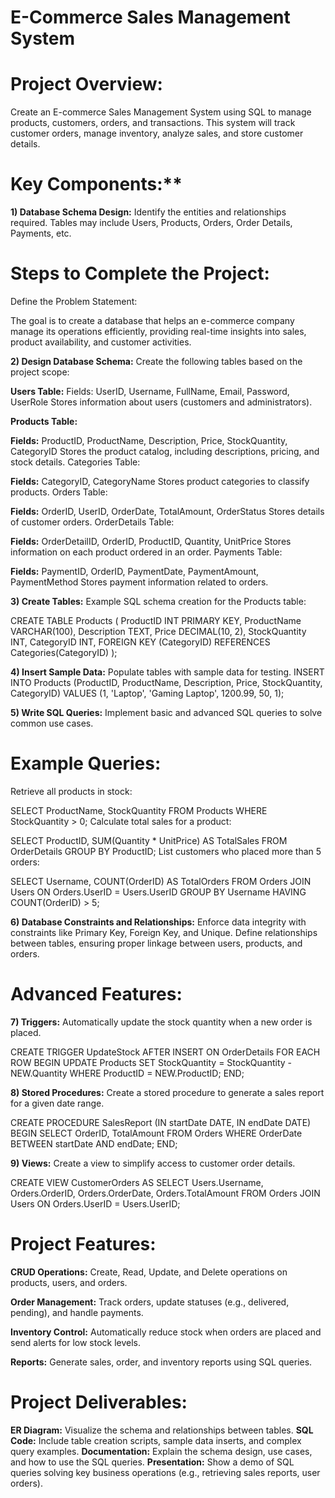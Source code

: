 # E-Commerce Sales Management System

# Project Overview:
Create an E-commerce Sales Management System using SQL to manage products, customers, orders, and transactions. This system will track customer orders, manage inventory, analyze sales, and store customer details.

# Key Components:**
**1) Database Schema Design:**
Identify the entities and relationships required.
Tables may include Users, Products, Orders, Order Details, Payments, etc.
# Steps to Complete the Project:
Define the Problem Statement:

The goal is to create a database that helps an e-commerce company manage its operations efficiently, providing real-time insights into sales, product availability, and customer activities.

**2) Design Database Schema:**
Create the following tables based on the project scope:

**Users Table:**
Fields: UserID, Username, FullName, Email, Password, UserRole
Stores information about users (customers and administrators).

**Products Table:**

**Fields:** ProductID, ProductName, Description, Price, StockQuantity, CategoryID
Stores the product catalog, including descriptions, pricing, and stock details.
Categories Table:

**Fields:** CategoryID, CategoryName
Stores product categories to classify products.
Orders Table:

**Fields:** OrderID, UserID, OrderDate, TotalAmount, OrderStatus
Stores details of customer orders.
OrderDetails Table:

**Fields:** OrderDetailID, OrderID, ProductID, Quantity, UnitPrice
Stores information on each product ordered in an order.
Payments Table:

**Fields:** PaymentID, OrderID, PaymentDate, PaymentAmount, PaymentMethod
Stores payment information related to orders.

**3) Create Tables:**
Example SQL schema creation for the Products table:

CREATE TABLE Products (
    ProductID INT PRIMARY KEY,
    ProductName VARCHAR(100),
    Description TEXT,
    Price DECIMAL(10, 2),
    StockQuantity INT,
    CategoryID INT,
    FOREIGN KEY (CategoryID) REFERENCES Categories(CategoryID)
);

**4) Insert Sample Data:** 
Populate tables with sample data for testing.
INSERT INTO Products (ProductID, ProductName, Description, Price, StockQuantity, CategoryID)
VALUES (1, 'Laptop', 'Gaming Laptop', 1200.99, 50, 1);

**5) Write SQL Queries:**
Implement basic and advanced SQL queries to solve common use cases.
# Example Queries:
Retrieve all products in stock:

SELECT ProductName, StockQuantity 
FROM Products 
WHERE StockQuantity > 0;
Calculate total sales for a product:

SELECT ProductID, SUM(Quantity * UnitPrice) AS TotalSales
FROM OrderDetails
GROUP BY ProductID;
List customers who placed more than 5 orders:

SELECT Username, COUNT(OrderID) AS TotalOrders
FROM Orders 
JOIN Users ON Orders.UserID = Users.UserID
GROUP BY Username
HAVING COUNT(OrderID) > 5;

**6) Database Constraints and Relationships:**
Enforce data integrity with constraints like Primary Key, Foreign Key, and Unique.
Define relationships between tables, ensuring proper linkage between users, products, and orders.
# Advanced Features:

**7) Triggers:**
Automatically update the stock quantity when a new order is placed.

CREATE TRIGGER UpdateStock AFTER INSERT ON OrderDetails
FOR EACH ROW
BEGIN
   UPDATE Products
   SET StockQuantity = StockQuantity - NEW.Quantity
   WHERE ProductID = NEW.ProductID;
END;

**8) Stored Procedures:**
Create a stored procedure to generate a sales report for a given date range.

CREATE PROCEDURE SalesReport (IN startDate DATE, IN endDate DATE)
BEGIN
   SELECT OrderID, TotalAmount
   FROM Orders
   WHERE OrderDate BETWEEN startDate AND endDate;
END;

**9) Views:**
Create a view to simplify access to customer order details.

CREATE VIEW CustomerOrders AS
SELECT Users.Username, Orders.OrderID, Orders.OrderDate, Orders.TotalAmount
FROM Orders
JOIN Users ON Orders.UserID = Users.UserID;

# Project Features:

**CRUD Operations:**
Create, Read, Update, and Delete operations on products, users, and orders.

**Order Management:**
Track orders, update statuses (e.g., delivered, pending), and handle payments.

**Inventory Control:**
Automatically reduce stock when orders are placed and send alerts for low stock levels.

**Reports:**
Generate sales, order, and inventory reports using SQL queries.

# Project Deliverables:

**ER Diagram:** Visualize the schema and relationships between tables.
**SQL Code:** Include table creation scripts, sample data inserts, and complex query examples.
**Documentation:** Explain the schema design, use cases, and how to use the SQL queries.
**Presentation:** Show a demo of SQL queries solving key business operations (e.g., retrieving sales reports, user orders).


